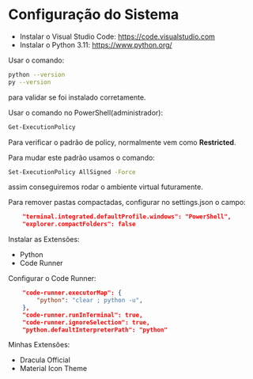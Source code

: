 <h1>Configuração do Sistema</h1>

* Instalar o Visual Studio Code: https://code.visualstudio.com
* Instalar o Python 3.11: https://www.python.org/
  
Usar o comando:
```bash
python --version
py --version
```
para validar se foi instalado corretamente.

Usar o comando no PowerShell(administrador):
```bash
Get-ExecutionPolicy
```
Para verificar o padrão de policy, normalmente vem como **Restricted**.

Para mudar este padrão usamos o comando:
```bash
Set-ExecutionPolicy AllSigned -Force
```
assim conseguiremos rodar o ambiente virtual futuramente.

Para remover pastas compactadas, configurar no settings.json o campo:
```json
    "terminal.integrated.defaultProfile.windows": "PowerShell",
    "explorer.compactFolders": false
``` 

Instalar as Extensões:
* Python
* Code Runner
  
Configurar o Code Runner:
```json
    "code-runner.executorMap": {
        "python": "clear ; python -u",
    },  
    "code-runner.runInTerminal": true,
    "code-runner.ignoreSelection": true,
    "python.defaultInterpreterPath": "python"
```

Minhas Extensões:
* Dracula Official
* Material Icon Theme